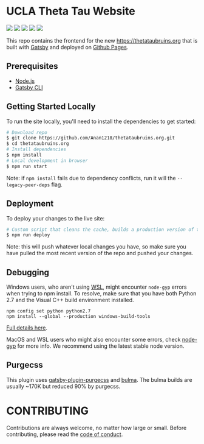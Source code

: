 # UCLA Theta Tau Website

<p float="left">
    <a href="https://github.com/Anan1218/thetataubruins.org/actions/workflows/pages/pages-build-deployment">
    <img src="https://github.com/Anan1218/thetataubruins.org/actions/workflows/pages/pages-build-deployment/badge.svg" /></a>
    <a href="https://www.javascript.com/">
    <img src="https://img.shields.io/badge/JavaScript-%23323330.svg?style=flat&logo=javascript&logoColor=%23F7DF1E" /></a>
    <a href="https://reactjs.org/">
    <img src="https://img.shields.io/badge/React-20232A?style=flat&logo=react&logoColor=61DAFB" /></a>
    <a href="https://www.gatsbyjs.com/">
    <img src="https://img.shields.io/badge/Gatsby-%23663399.svg?style=flat&logo=gatsby&logoColor=white" /></a>
    <a href="">
    <img src="https://img.shields.io/badge/npm-%23000000.svg?style=flat&logo=npm&logoColor=white" /></a>
</p>

This repo contains the frontend for the new https://thetataubruins.org that is built with [Gatsby](https://www.gatsbyjs.org/) and deployed on [Github Pages](https://pages.github.com/).

## Prerequisites

- [Node.js](https://nodejs.org/en/)
- [Gatsby CLI](https://www.gatsbyjs.com/docs/reference/gatsby-cli/)

## Getting Started Locally

To run the site locally, you'll need to install the dependencies to get started:
```bash
# Download repo
$ git clone https://github.com/Anan1218/thetataubruins.org.git
$ cd thetataubruins.org
# Install dependencies
$ npm install
# Local development in browser
$ npm run start
```
Note: if `npm install` fails due to dependency conflicts, run it will the `--legacy-peer-deps` flag.

## Deployment

To deploy your changes to the live site:
```bash
# Custom script that cleans the cache, builds a production version of the site and deploys it to Github Pages
$ npm run deploy
```
Note: this will push whatever local changes you have, so make sure you have pulled the most recent version of the repo and pushed your changes.

## Debugging

Windows users, who aren't using [WSL](https://docs.microsoft.com/en-us/windows/wsl/about), might encounter `node-gyp` errors when trying to npm install.
To resolve, make sure that you have both Python 2.7 and the Visual C++ build environment installed.

```
npm config set python python2.7
npm install --global --production windows-build-tools
```

[Full details here](https://www.npmjs.com/package/node-gyp "NPM node-gyp page").

MacOS and WSL users who might also encounter some errors, check [node-gyp](https://github.com/nodejs/node-gyp) for more info. We recommend using the latest stable node version.

## Purgecss

This plugin uses [gatsby-plugin-purgecss](https://www.gatsbyjs.org/packages/gatsby-plugin-purgecss/) and [bulma](https://bulma.io/). The bulma builds are usually ~170K but reduced 90% by purgecss.

# CONTRIBUTING

Contributions are always welcome, no matter how large or small. Before contributing,
please read the [code of conduct](CODE_OF_CONDUCT.md).